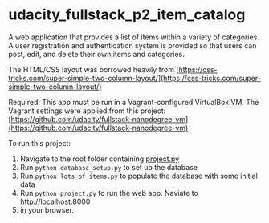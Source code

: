 # udacity_fullstack_p2_item_catalog

A web application that provides a list of items within a variety of categories.
A user registration and authentication system is provided so that users can post, edit, and delete their own items and categories.

The HTML/CSS layout was borrowed heavily from [https://css-tricks.com/super-simple-two-column-layout/](https://css-tricks.com/super-simple-two-column-layout/)

Required: This app must be run in a Vagrant-configured VirtualBox VM. The Vagrant settings were applied from this project: [https://github.com/udacity/fullstack-nanodegree-vm](https://github.com/udacity/fullstack-nanodegree-vm)

To run this project:

1. Navigate to the root folder containing [project.py](project.py)
2. Run `python database_setup.py` to set up the database
3. Run `python lots_of_items.py` to populate the database with some initial data
4. Run `python project.py` to run the web app. Naviate to [http://localhost:8000](http://localhost:8000)
5.  in your browser.